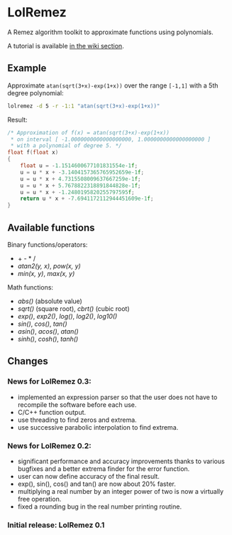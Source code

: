 # LolRemez

A Remez algorithm toolkit to approximate functions using polynomials.

A tutorial is available [in the wiki section](/samhocevar/lolremez/wiki).

## Example

Approximate `atan(sqrt(3+x)-exp(1+x))` over the range `[-1,1]` with a 5th degree polynomial:

```sh
lolremez -d 5 -r -1:1 "atan(sqrt(3+x)-exp(1+x))"
```

Result:

```c++
/* Approximation of f(x) = atan(sqrt(3+x)-exp(1+x))
 * on interval [ -1.0000000000000000000, 1.0000000000000000000 ]
 * with a polynomial of degree 5. */
float f(float x)
{
    float u = -1.1514600677101831554e-1f;
    u = u * x + -3.1404157365765952659e-1f;
    u = u * x + 4.7315508009637667259e-1f;
    u = u * x + 5.7678822318891844828e-1f;
    u = u * x + -1.2480195820255797595f;
    return u * x + -7.6941172112944451609e-1f;
}
```

## Available functions

Binary functions/operators:

 - \+ \- \* /
 - *atan2(y, x)*, *pow(x, y)*
 - *min(x, y)*, *max(x, y)*

Math functions:

 - *abs()* (absolute value)
 - *sqrt()* (square root), *cbrt()* (cubic root)
 - *exp()*, *exp2()*, *log()*, *log2()*, *log10()*
 - *sin()*, *cos()*, *tan()*
 - *asin()*, *acos()*, *atan()*
 - *sinh()*, *cosh()*, *tanh()*

## Changes

### News for LolRemez 0.3:

 - implemented an expression parser so that the user does not have to
   recompile the software before each use.
 - C/C++ function output.
 - use threading to find zeros and extrema.
 - use successive parabolic interpolation to find extrema.

### News for LolRemez 0.2:

 - significant performance and accuracy improvements thanks to various
   bugfixes and a better extrema finder for the error function.
 - user can now define accuracy of the final result.
 - exp(), sin(), cos() and tan() are now about 20% faster.
 - multiplying a real number by an integer power of two is now a virtually
   free operation.
 - fixed a rounding bug in the real number printing routine.

### Initial release: LolRemez 0.1

